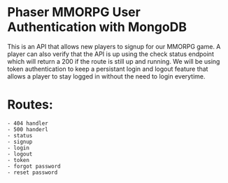 # Phaser MMORPG User Authentication with MongoDB
This is an API that allows new players to signup for our MMORPG game. A player can also verify that the API is up using the check status endpoint which will
return a 200 if the route is still up and running. We will be using token authentication to keep a persistant login and logout feature that allows a player 
to stay logged in without the need to login everytime.

# Routes:
    - 404 handler
    - 500 handerl
    - status
    - signup
    - login
    - logout
    - token 
    - forgot password
    - reset password